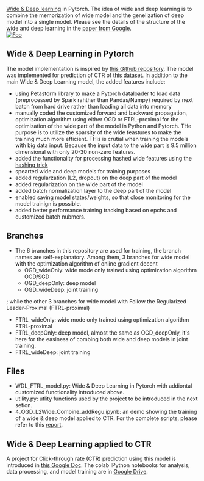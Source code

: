 [Wide & Deep learning](https://arxiv.org/pdf/1606.07792.pdf) in Pytorch. The idea of wide and deep learning is to combine the memorization of wide model and the genelization of deep model into a single model. Please see the details of the structure of the wide and deep learning in the [paper from Google](https://arxiv.org/pdf/1606.07792.pdf).  
[![Foo](https://1.bp.blogspot.com/-Dw1mB9am1l8/V3MgtOzp3uI/AAAAAAAABGs/mP-3nZQCjWwdk6qCa5WraSpK8A7rSPj3ACLcB/s1600/image04.png)](https://ai.googleblog.com/2016/06/wide-deep-learning-better-together-with.html)
## Wide & Deep Learning in Pytorch
The model implementation is inspired by [this Github repository](https://github.com/zenwan/Wide-and-Deep-PyTorch). The model was implemented for prediction of CTR of [this dataset](https://www.kaggle.com/c/avazu-ctr-prediction/overview). In addition to the main Wide & Deep Learning model, the added features include:
- using Petastorm library to make a Pytorch dataloader to load data (preprocessed by Spark rahther than Pandas/Numpy) required by next batch from hard drive rather than loading all data into memory
- manually coded the customized forward and backward propagation, optimization algorithm using either OGD or FTRL-proximal for the optimization of the wide part of the model in Python and Pytorch. THe purpose is to utilize the sparsity of the wide feastures to make the training much more efficient. THis is crutial when training the models with big data input. Because the input data to the wide part is 9.5 million dimensional with only 20-30 non-zero features.
- added the functionality for processing hashed wide features using the [hashing trick](https://alex.smola.org/papers/2009/Weinbergeretal09.pdf)
- spearted wide and deep models for training purposes
- added regularzation (L2, dropout) on the deep part of the model
- added regularization on the wide part of the model
- added batch normalization layer to the deep part of the model
- enabled saving model states/weights, so that close monitoring for the model trainign is possible.
- added better performance training tracking based on epchs and customized batch nubmers.

## Branches
- The 6 branches in this repository are used for training, the branch names are self-explanatory. Among them, 3 branches for wide model with the optimization algorithm of online gradient decent
  - OGD_wideOnly: wide mode only trained using optimization algorithm OGD/SGD
  - OGD_deepOnly: deep model
  - OGD_wideDeep: joint training

; while the other 3 branches for wide model with Follow the Regularized Leader-Proximal (FTRL-proximal)
  - FTRL_wideOnly: wide mode only trained using optimization algorithm  FTRL-proximal
  - FTRL_deepOnly: deep model, almost the same as OGD_deepOnly, it's here for the easiness of combing both wide and deep models in joint training.
  - FTRL_wideDeep: joint training

## Files
- WDL_FTRL_model.py: Wide & Deep Learning in Pytorch with addiontal customized functionality introduced above. 
- utility.py: utlity functions used by the project to be introduced in the next setion. 
- 4_OGD_L2Wide_Combine_addRegu.ipynb: an demo showing the training of a wide & deep model applied to CTR. For the complete scripts, please refer to this [report](https://docs.google.com/document/d/1bQNWil_nIA_X1sCEoWekLO7SbP3kt6H10hy3DrLovSw/edit?usp=sharing).



## Wide & Deep Learning applied to CTR
A project for Click-through rate (CTR) prediction using this model is introduced in [this Google Doc](https://docs.google.com/document/d/1bQNWil_nIA_X1sCEoWekLO7SbP3kt6H10hy3DrLovSw/edit?pli=1#).
The colab IPython notebooks for analysis, data processing, and model training are in [Google Drive](https://drive.google.com/drive/folders/1zc4k-YZDNHmzNihtHZOjdBArLwfL-DO8?usp=sharing).

